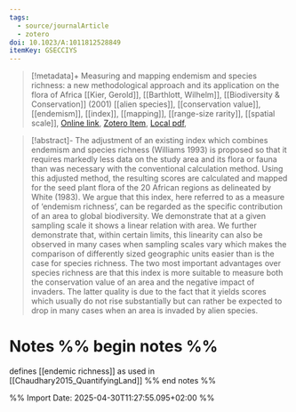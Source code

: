 ```yaml
---
tags:
  - source/journalArticle
  - zotero
doi: 10.1023/A:1011812528849
itemKey: GSECCIYS
---
```

>[!metadata]+
> Measuring and mapping endemism and species richness: a new methodological approach and its application on the flora of Africa
> [[Kier, Gerold]], [[Barthlott, Wilhelm]], 
> [[Biodiversity & Conservation]] (2001)
> [[alien species]], [[conservation value]], [[endemism]], [[index]], [[mapping]], [[range-size rarity]], [[spatial scale]], 
> [Online link](https://doi.org/10.1023/A:1011812528849), [Zotero Item](zotero://select/library/items/GSECCIYS), [Local pdf](file://C:/Users/aburg/Documents/references/zotero/storage/C29DQJ6D/Kier2001_Measuringmapping.pdf), 

>[!abstract]-
>The adjustment of an existing index which combines endemism and species richness (Williams 1993) is proposed so that it requires markedly less data on the study area and its flora or fauna than was necessary with the conventional calculation method. Using this adjusted method, the resulting scores are calculated and mapped for the seed plant flora of the 20 African regions as delineated by White (1983). We argue that this index, here referred to as a measure of ‘endemism richness’, can be regarded as the specific contribution of an area to global biodiversity. We demonstrate that at a given sampling scale it shows a linear relation with area. We further demonstrate that, within certain limits, this linearity can also be observed in many cases when sampling scales vary which makes the comparison of differently sized geographic units easier than is the case for species richness. The two most important advantages over species richness are that this index is more suitable to measure both the conservation value of an area and the negative impact of invaders. The latter quality is due to the fact that it yields scores which usually do not rise substantially but can rather be expected to drop in many cases when an area is invaded by alien species.

# Notes %% begin notes %%
defines [[endemic richness]] as used in [[Chaudhary2015_QuantifyingLand]]
%% end notes %%




%% Import Date: 2025-04-30T11:27:55.095+02:00 %%
